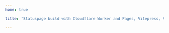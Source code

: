 ```yaml
---
home: true

title: 'Statuspage build with Cloudflare Worker and Pages, Vitepress, Vite and Vue'

---
```


<status-page />
